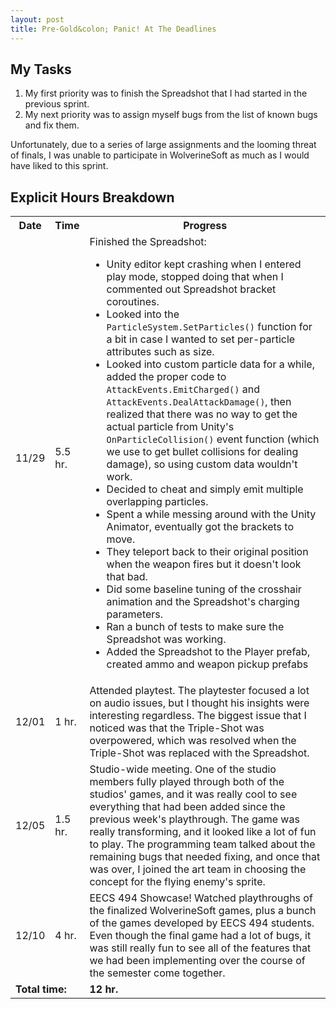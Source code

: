 ```yaml
---
layout: post
title: Pre-Gold&colon; Panic! At The Deadlines
---
```


## My Tasks

1. My first priority was to finish the Spreadshot that I had started in the previous sprint.
2. My next priority was to assign myself bugs from the list of known bugs and fix them.

Unfortunately, due to a series of large assignments and the looming threat of finals, I was unable to participate in WolverineSoft as much as I would have liked to this sprint.

## Explicit Hours Breakdown

<table style="width:100% !important;">
    <tbody>
        <tr>
            <th width="1%">Date</th>
            <th width="1%">Time</th>
            <th>Progress</th>
        </tr>
        <tr>
            <td>11/29</td>
            <td>5.5 hr.</td>
            <td>Finished the Spreadshot:
            <ul>
                <li>Unity editor kept crashing when I entered play mode, stopped doing that when I commented out Spreadshot bracket coroutines.</li>
                <li>Looked into the <code>ParticleSystem.SetParticles()</code> function for a bit in case I wanted to set per-particle attributes such as size.</li>
                <li>Looked into custom particle data for a while, added the proper code to <code>AttackEvents.EmitCharged()</code> and <code>AttackEvents.DealAttackDamage()</code>, then realized that there was no way to get the actual particle from Unity's <code>OnParticleCollision()</code> event function (which we use to get bullet collisions for dealing damage), so using custom data wouldn't work.</li>
                <li>Decided to cheat and simply emit multiple overlapping particles.</li>
                <li>Spent a while messing around with the Unity Animator, eventually got the brackets to move.</li>
                <li>They teleport back to their original position when the weapon fires but it doesn't look that bad.</li>
                <li>Did some baseline tuning of the crosshair animation and the Spreadshot's charging parameters.</li>
                <li>Ran a bunch of tests to make sure the Spreadshot was working.</li>
                <li>Added the Spreadshot to the Player prefab, created ammo and weapon pickup prefabs</li>
            </ul>
            </td>
        </tr>
        <tr>
            <td>12/01</td>
            <td>1 hr.</td>
            <td>Attended playtest. The playtester focused a lot on audio issues, but I thought his insights were interesting regardless. The biggest issue that I noticed was that the Triple-Shot was overpowered, which was resolved when the Triple-Shot was replaced with the Spreadshot.</td>
        </tr>
        <tr>
            <td>12/05</td>
            <td>1.5 hr.</td>
            <td>Studio-wide meeting. One of the studio members fully played through both of the studios' games, and it was really cool to see everything that had been added since the previous week's playthrough. The game was really transforming, and it looked like a lot of fun to play. The programming team talked about the remaining bugs that needed fixing, and once that was over, I joined the art team in choosing the concept for the flying enemy's sprite.</td>
        </tr>
        <tr>
            <td>12/10</td>
            <td>4 hr.</td>
            <td>EECS 494 Showcase! Watched playthroughs of the finalized WolverineSoft games, plus a bunch of the games developed by EECS 494 students. Even though the final game had a lot of bugs, it was still really fun to see all of the features that we had been implementing over the course of the semester come together.</td>
        </tr>
        <tr>
            <td colspan="2"><b>Total time:</b></td><td><b>12 hr.</b></td>
        </tr>
    </tbody>
</table>